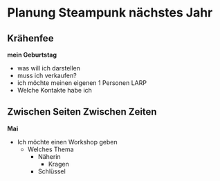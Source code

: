 # Planung Steampunk nächstes Jahr
## Krähenfee
**mein Geburtstag**
- was will ich darstellen
- muss ich verkaufen?
- ich möchte meinen eigenen 1 Personen LARP
- Welche Kontakte habe ich

## Zwischen Seiten Zwischen Zeiten
**Mai**
- Ich möchte einen Workshop geben
	- Welches Thema
		- Näherin
			- Kragen
		- Schlüssel

